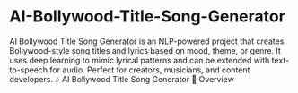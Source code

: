 # AI-Bollywood-Title-Song-Generator
AI Bollywood Title Song Generator is an NLP-powered project that creates Bollywood-style song titles and lyrics based on mood, theme, or genre. It uses deep learning to mimic lyrical patterns and can be extended with text-to-speech for audio. Perfect for creators, musicians, and content developers. 🎶 AI Bollywood Title Song Generator 📖 Overview
